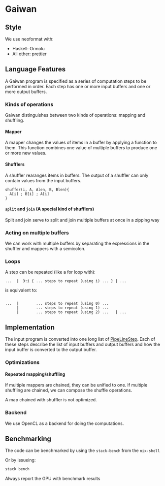 # Gaiwan

## Style

We use neoformat with:

- Haskell: Ormolu
- All other: prettier

## Language Features

A Gaiwan program is specified as a series of computation steps to be performed
in order. Each step has one or more input buffers and one or more output
buffers.

### Kinds of operations

Gaiwan distinguishes between two kinds of operations: mapping and shuffling.

#### Mapper

A mapper changes the values of items in a buffer by applying a function to them.
This function combines one value of multiple buffers to produce one or more new
values.

#### Shufflers

A shuffler rearanges items in buffers. The output of a shuffler can only contain
values from the input buffers.

```
shuffer(i, A, Alen, B, Blen){
  A[i] ; B[i] ; A[i]
}
```

#### `split` and `join` (A special kind of shufflers)

Split and join serve to split and join multiple buffers at once in a zipping way

### Acting on multiple buffers

We can work with multiple buffers by separating the expressions in the shuffler
and mappers with a semicolon.

### Loops

A step can be repeated (like a for loop with):

```
...  |  3:i { ... steps to repeat (using i) ... } | ...
```

is equivalent to:

```

...  |        ... steps to repeat (using 0) ...
     |        ... steps to repeat (using 1) ...
     |        ... steps to repeat (using 2) ...   | ...
```

## Implementation

The input program is converted into one long list of
[PipeLineStep](src/Pipelining.hs). Each of these steps describe the list of
input buffers and output buffers and how the input buffer is converted to the
output buffer.

### Optimizations

#### Repeated mapping/shuffling

If multiple mappers are chained, they can be unified to one. If multiple
shuffling are chained, we can compose the shuffle operations.

A map chained with shuffler is not optimized.

### Backend

We use OpenCL as a backend for doing the computations.

## Benchmarking

The code can be benchmarked by using the `stack-bench` from the `nix-shell`

Or by issueing:

```bash
stack bench
```

Always report the GPU with benchmark results
